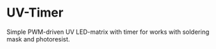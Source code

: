 # UV-Timer
Simple PWM-driven UV LED-matrix with timer for works with soldering mask and photoresist.
